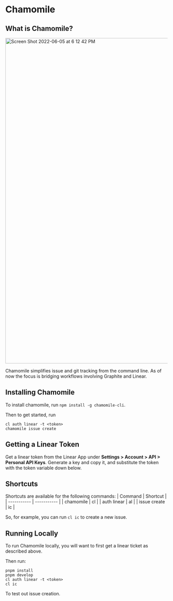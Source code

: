# Chamomile

## What is Chamomile?

<img width="1012" alt="Screen Shot 2022-06-05 at 6 12 42 PM" src="https://user-images.githubusercontent.com/32420166/172079062-73076548-18ff-48aa-a7f1-091cd6575378.png">

Chamomile simplifies issue and git tracking from the command line. As of now the focus is bridging workflows involving Graphite and Linear.

## Installing Chamomile

To install chamomile, run `npm install -g chamomile-cli`.

Then to get started, run

```
cl auth linear -t <token>
chamomile issue create
```

## Getting a Linear Token

Get a linear token from the Linear App under **Settings > Account > API > Personal API Keys**. Generate a key and copy it, and substitute the token with the token variable down below.

## Shortcuts

Shortcuts are available for the following commands:
| Command | Shortcut |
| ----------- | ----------- |
| chamomile | cl |
| auth linear | al |
| issue create | ic |

So, for example, you can run `cl ic` to create a new issue.

## Running Locally

To run Chamomile locally, you will want to first get a linear ticket as described above.

Then run:

```
pnpm install
pnpm develop
cl auth linear -t <token>
cl ic
```

To test out issue creation.

